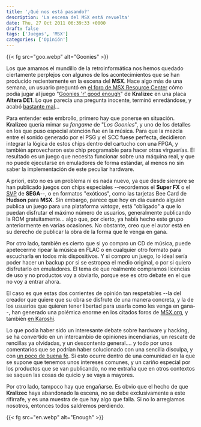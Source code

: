 ```yaml
---
title: '¿Qué nos está pasando?'
description: 'La escena del MSX está revuelta'
date: Thu, 27 Oct 2011 06:39:33 +0000
draft: false
tags: ['Juegos', 'MSX']
categories: ['Opinión']
---
```


{{< fg src="goo.webp" alt="Goonies" >}}

Los que amamos el mundillo de la retroinformática nos hemos quedado ciertamente perplejos con algunos de los acontecimientos que se han producido recientemente en la escena del **MSX**. Hace algo más de una semana, un usuario preguntó en [el foro de MSX Resource Center](http://www.msx.org/forumtopic13584.html) cómo podía jugar al juego "[Goonies 'r' good enough](http://www.konamito.com/ficha/?id=2761)" de **Kralizec** en una placa **Altera DE1**. Lo que parecía una pregunta inocente, terminó enredándose, y acabó [bastante mal](http://www.konamito.com/kralizec-cierra-sus-puertas/)...

Para entender este embrollo, primero hay que ponerse en situación. **Kralizec** quería mimar su _fangame_ de "_Los Goonies_", y uno de los detalles en los que puso especial atención fue en la música. Para que la mezcla entre el sonido generado por el PSG y el SCC fuese perfecta, decidieron integrar la lógica de estos chips dentro del cartucho con una FPGA, y también aprovecharon este chip programable para hacer otras virguerías. El resultado es un juego que necesita funcionar sobre una máquina real, y que no puede ejecutarse en emuladores de forma estándar, al menos no sin saber la implementación de este peculiar hardware.

A priori, esto no es un problema ni es nada nuevo, ya que desde siempre se han publicado juegos con chips especiales --recordemos el **Super FX** o el [SVP](/por-fin-se-ha-emulado-el-sega-virtua-processor/) de **SEGA**--, o en formatos "exóticos", como las tarjetas Bee Card de **Hudson** para **MSX**. Sin embargo, parece que hoy en día cuando alguien publica un juego para una plataforma _vintage_, está "obligado" a que lo puedan disfrutar el máximo número de usuarios, generalmente publicando la ROM gratuitamente... algo que, por cierto, ya había hecho este grupo anteriormente en varias ocasiones. No obstante, creo que el autor está en su derecho de publicar la obra de la forma que le venga en gana.

Por otro lado, también es cierto que si yo compro un CD de música, puede apetecerme ripear la música en FLAC o en cualquier otro formato para escucharla en todos mis dispositivos. Y si compro un juego, lo ideal sería poder hacer un backup por si se estropea el medio original, o por si quiero disfrutarlo en emuladores. El tema de que realmente compramos licencias de uso y no productos voy a obviarlo, porque ese es otro debate en el que no voy a entrar ahora.

El caso es que estas dos corrientes de opinión tan respetables --la del creador que quiere que su obra se disfrute de una manera concreta, y la de los usuarios que quieren tener libertad para usarla como les venga en gana--, han generado una polémica enorme en los citados foros de [MSX.org](http://msx.org), y también [en Karoshi](http://karoshi.auic.es/index.php?topic=2153.0).

Lo que podía haber sido un interesante debate sobre hardware y hacking, se ha convertido en un intercambio de opiniones incendiarias, un rescate de rencillas ya olvidadas, y un descontento general.... y todo por unos comentarios que se podrían haber solucionado con una sencilla disculpa, y con [un poco de buena fé](http://es.msx.org/forumtopic12722.html). Si esto ocurre dentro de una comunidad en la que se supone que tenemos unos intereses comunes, y un cariño especial por los productos que se van publicando, no me extraña que en otros contextos se saquen las cosas de quicio y se vaya a mayores.

Por otro lado, tampoco hay que engañarse. Es obvio que el hecho de que **Kralizec** haya abandonado la escena, no se debe exclusivamente a este rifirrafe, y es una muestra de que hay algo que falla. Si no lo arreglamos nosotros, entonces todos saldremos perdiendo.

{{< fg src="en.webp" alt="Enough" >}}